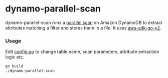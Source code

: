 # dynamo-parallel-scan

dynamo-parallel-scan runs a [parallel scan](https://docs.aws.amazon.com/amazondynamodb/latest/developerguide/Scan.html#Scan.ParallelScan)
on Amazon DynamoDB to extract attributes matching a filter and stores them in
a file. It uses [aws-sdk-go-v2](https://github.com/aws/aws-sdk-go-v2).

### Usage

Edit [config.go](./config.go) to change table name, scan parameters,
attribute extraction logic etc.

```sh
go build
./dynamo-parallel-scan
```
